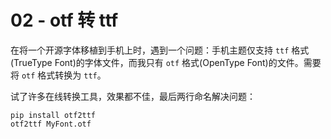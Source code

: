 # 02 - otf 转 ttf

在将一个开源字体移植到手机上时，遇到一个问题：手机主题仅支持 `ttf` 格式(TrueType Font)的字体文件，而我只有 `otf` 格式(OpenType Font)的文件。需要将 `otf` 格式转换为 `ttf`。

试了许多在线转换工具，效果都不佳，最后两行命名解决问题：

```shell
pip install otf2ttf
otf2ttf MyFont.otf
```
